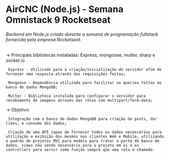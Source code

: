 # AirCNC (Node.js) - Semana Omnistack 9 Rocketseat
###### Backend em Node.js criado durante a semana de programação fullstack fornecida pela empresa Rocketseat.


-> Principais bibliotecas instaladas: Express, mongoose, multer, sharp e socket.io

     Express - Utilizado para a criação/inicialização do servidor afim de fornecer uma resposta através das requisições feitas; 
     
     Mongoose - Dependência utilizada para facilitar as queries feitas no banco de dados MongoDB;
     
     Multer - Biblioteca instalada para configurar o servidor para recebimento de imagens através das rotas com multipart/form-data;
     
-> Objetivo: 
     
     Integração com o banco de dados MongoDB para criação de posts, dar likes, e consumo dos dados;
     
     Criação de uma API capaz de fornecer todos os dados necessários para utilização e exibição dos mesmos nos clientes Web e Mobile, utilizando o padrão de projetos MVC para models para tratar a parte de banco de dados, views não sendo necessário para o projeto em si e os controllers para servir como função sempre que uma rota é chamada.
     

